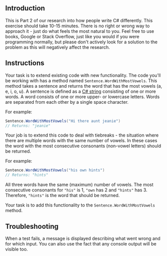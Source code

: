 ## Introduction

This is Part 2 of our research into how people write C# differently. This exercise should take 10-15 minutes. There is no right or wrong way to approach it - just do what feels the most natural to you. Feel free to use books, Google or Stack Overflow, just like you would if you were programming normally, but please don't actively look for a solution to the problem as this will negatively affect the research.

## Instructions

Your task is to extend existing code with new functionality. The code you'll be working with has a method named `Sentence.WordWithMostVowels`. This method takes a sentence and returns the word that has the most vowels (a, e, i, o, u). A sentence is defined as a [C# string][docs-string] consisting of one or more words. A word consists of one or more upper- or lowercase letters. Words are separated from each other by a single space character.

For example:

```csharp
Sentence.WordWithMostVowels("Hi there aunt jeanie")
// Returns: "jeanie"
```

Your job is to extend this code to deal with tiebreaks - the situation where there are multiple words with the same number of vowels. In these cases the word with the most consecutive consonants (non-vowel letters) should be returned.

For example:

```csharp
Sentence.WordWithMostVowels("his own hints")
// Returns: "hints"
```

All three words have the same (maximum) number of vowels. The most consecutive consonants for `"his"` is 1, `"own` has 2 and `"hints"` has 3. Therefore, `"hints"` is the word that should be returned.

Your task is to add this functionality to the `Sentence.WordWithMostVowels` method.

## Troubleshooting

When a test fails, a message is displayed describing what went wrong and for which input. You can also use the fact that any console output will be visible too.

[docs-string]: https://docs.microsoft.com/en-us/dotnet/csharp/programming-guide/strings/
